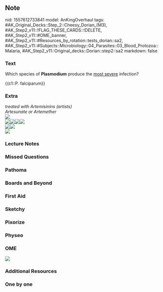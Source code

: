 ## Note
nid: 1557612733841
model: AnKingOverhaul
tags: #AK_Original_Decks::Step_2::Cheesy_Dorian_(M3), #AK_Step2_v11::!FLAG_THESE_CARDS::!DELETE, #AK_Step2_v11::#OME_banner, #AK_Step2_v11::#Resources_by_rotation::tests_dorian::sa2, #AK_Step2_v11::#Subjects::Microbiology::04_Parasites::03_Blood_Protozoa::Malaria, #AK_Step2_v11::Original_decks::Dorian::step2::sa2
markdown: false

### Text
Which species of <b>Plasmodium</b> produce the <u>most severe</u>
infection?
<div>
  {{c1::P. falciparum}}
</div>

### Extra
<div>
  <div>
    <div>
      <i>treated with Artemisinins (artists)</i>
    </div>
    <div>
      <i>Artesunate or Artemether</i>
    </div>
    <div></div>
    <div>
      <i><img src="paste-70269959930070.jpg" class="resizer"></i>
    </div>
    <div>
      <img src="paste-77464030150726.jpg" class="resizer"><img src=
      "paste-77880641978511.jpg" class="resizer"><img src=
      "Plasmodium%20falciparum.jpg" class="resizer"><i><img src=
      "artemisins.jpg" class="resizer"></i>
    </div>
    <div>
      <img src="paste-70304319668704.jpg" class=
      "resizer"><i><span style="font-style: normal;"><img src=
      "paste-69999376990689.jpg" class="resizer"></span></i>
    </div>
    <div>
      <i><img src="sdafsg.png" class="resizer"></i>
    </div>
  </div>
</div>

### Lecture Notes


### Missed Questions


### Pathoma


### Boards and Beyond


### First Aid


### Sketchy


### Pixorize


### Physeo


### OME
<div class="ome-widget">
  <a href="https://onlinemeded.org?ref=anki"><img src=
  "_OME_AnkiFlashcards_General_4.png"></a>
</div>

### Additional Resources


### One by one

